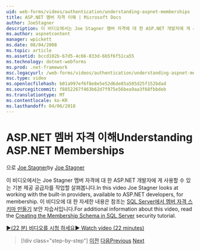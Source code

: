 ```yaml
---
uid: web-forms/videos/authentication/understanding-aspnet-memberships
title: ASP.NET 멤버 자격 이해 | Microsoft Docs
author: JoeStagner
description: 이 비디오에서는 Joe Stagner 멤버 자격에 대 한 ASP.NET 개발자에 게 사용할 수 있는 기본 제공 공급자를 작업할 살펴봅니다. 여는 방법에 대 한 자세한 내용은 중...
ms.author: aspnetcontent
manager: wpickett
ms.date: 08/04/2008
ms.topic: article
ms.assetid: bccd102b-67d5-4c66-833d-6b5f6f51ca55
ms.technology: dotnet-webforms
ms.prod: .net-framework
msc.legacyurl: /web-forms/videos/authentication/understanding-aspnet-memberships
msc.type: video
ms.openlocfilehash: b01a997ef6f8e8e5e52d6de85a505d25f152bdad
ms.sourcegitcommit: f8852267f463b62d7f975e56bea9aa3f68fbbdeb
ms.translationtype: MT
ms.contentlocale: ko-KR
ms.lasthandoff: 04/06/2018
---
```

<a name="understanding-aspnet-memberships"></a><span data-ttu-id="d4fe1-104">ASP.NET 멤버 자격 이해</span><span class="sxs-lookup"><span data-stu-id="d4fe1-104">Understanding ASP.NET Memberships</span></span>
====================
<span data-ttu-id="d4fe1-105">으로 [Joe Stagner](https://github.com/JoeStagner)</span><span class="sxs-lookup"><span data-stu-id="d4fe1-105">by [Joe Stagner](https://github.com/JoeStagner)</span></span>

<span data-ttu-id="d4fe1-106">이 비디오에서는 Joe Stagner 멤버 자격에 대 한 ASP.NET 개발자에 게 사용할 수 있는 기본 제공 공급자를 작업할 살펴봅니다.</span><span class="sxs-lookup"><span data-stu-id="d4fe1-106">In this video Joe Stagner looks at working with the built-in providers, available to ASP.NET developers, for membership.</span></span> <span data-ttu-id="d4fe1-107">이 비디오에 대 한 자세한 내용은 참조는 [SQL Server에서 멤버 자격 스키마 만들기](../../overview/older-versions-security/membership/creating-the-membership-schema-in-sql-server-vb.md) 보안 자습서입니다.</span><span class="sxs-lookup"><span data-stu-id="d4fe1-107">For additional information about this video, read the [Creating the Membership Schema in SQL Server](../../overview/older-versions-security/membership/creating-the-membership-schema-in-sql-server-vb.md) security tutorial.</span></span>

[<span data-ttu-id="d4fe1-108">&#9654;(22 분) 비디오를 시청 하세요</span><span class="sxs-lookup"><span data-stu-id="d4fe1-108">&#9654; Watch video (22 minutes)</span></span>](https://channel9.msdn.com/Blogs/ASP-NET-Site-Videos/understanding-aspnet-memberships)

> [!div class="step-by-step"]
> <span data-ttu-id="d4fe1-109">[이전](use-custom-principal-objects.md)
> [다음](configuring-sql-to-work-with-membership-schemas.md)</span><span class="sxs-lookup"><span data-stu-id="d4fe1-109">[Previous](use-custom-principal-objects.md)
[Next](configuring-sql-to-work-with-membership-schemas.md)</span></span>
